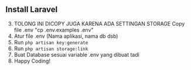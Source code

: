 ## Install Laravel
 3. TOLONG INI DICOPY JUGA KARENA ADA SETTINGAN STORAGE Copy file .env "cp .env.examples .env" 
 4. Atur file .env (Nama aplikasi, nama db dsb)
 5. Run ```php artisan key:generate```
 6. Run ```php artisan storage:link```
 6. Buat Database sesuai variable .env yang dibuat tadi
 8. Happy Coding!
